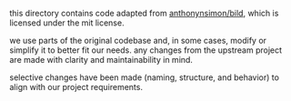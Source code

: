 this directory contains code adapted from [anthonynsimon/bild](https://github.com/anthonynsimon/bild),
which is licensed under the mit license.

we use parts of the original codebase and, in some cases,
modify or simplify it to better fit our needs.
any changes from the upstream project are made with clarity
and maintainability in mind.

selective changes have been made (naming, structure, and behavior)
to align with our project requirements.
